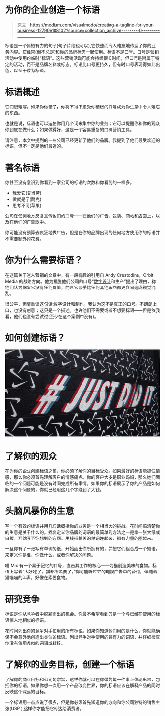# 为你的企业创造一个标语

> 原文：<https://medium.com/visualmodo/creating-a-tagline-for-your-business-12790e188102?source=collection_archive---------0----------------------->

标语是一个简短有力的句子(句子片段也可以),它快速而令人难忘地传达了你的业务内容。它经常(但不总是)和你的品牌标志一起使用。标语不是口号。口号是营销活动中使用的临时“标语”。这些营销活动可能会持续很长时间，但口号是附属于特定的活动，而不是品牌名称或标志。标语比口号更持久，但有时口号表现得如此出色，以至于成为标语。

# 标语概述

它们很难写。如果你做错了，你将不得不忍受你糟糕的口号成为你生意中令人难忘的东西。

也就是说，标语也可以迫使你用几个词来集中你的业务；它可以提醒你和你的观众你到底在做什么；如果做得好，这是一个容易重复的口碑营销工具。

请注意，本文中提到的一些公司已经更新了他们的品牌。我提到了他们最受欢迎的标语，但不一定是他们最近的。

# 著名标语

你甚至没有意识到你看到一家公司的标语的次数和你看到的一样多。

*   我爱它(麦当劳)
*   做就是了(耐克)
*   思考不同(苹果)

公司在任何地方反复宣传他们的口号——在他们的广告、包装、网站和店面上，以及在他们的广告歌中。

你可能没有预算去疯狂地做广告，但是在你的品牌出现的任何地方使用你的标语并不需要额外的花费。

# 你为什么需要标语？

在这篇关于迷人营销的文章中，有一段有趣的引用自 Andy Crestodina，Orbit Media 的战略方向。他为摆脱他们公司的口号“[数字设计](https://visualmodo.com/wordpress-themes/)和生产”提出了理由，称他们认为保留它没有任何价值，而且它似乎比任何其他东西都更容易造成视觉混乱。

很公平，但请重读这句话:数字设计和制作。我认为这不是真正的口号。不朗朗上口，也没有创意；这只是一个描述。也许他们不需要或者不想要标语——但是依我看，他们也没有尝试过(至少在这个案例中没有)。

# 如何创建标语？

![](img/18922df9be01114d202e7a2db773cd64.png)

# 了解你的观众

在为你的企业创建标语之前，你必须了解你的目标受众。如果最好的标语能抓住情感，那么你必须首先理解客户的情感痛点。你的客户大多是职业妈妈，那么她们面临的一个问题可能是没有时间完成所有事情。如果你的标语展示了你的产品是如何解决这个问题的，你就已经用这几个字赚到了大钱。

# 头脑风暴你的生意

写一个有效的标语并用几句话概括你的业务是一个相当大的挑战。花时间搞清楚你的生意是关于什么的。找出定义你品牌的词语的最简单的方法之一是拿一张大纸或白板，开始写下你想到的东西。用线把相关的单词连起来，把有力量的圈起来。

一旦你有了一张写有单词的纸，开始画出你所拥有的，并把它们组合成一个短语，来定义你是谁，你做什么，或者你解决的问题。

喵 Mix 有一个易于记忆的口号，直击其工作的核心——为猫创造美味的食物。标语上写着“太好吃了，猫都指名要了。”你可能听过它的电视广告中的台词，伴随着猫喵喵的叫声，好像在索要食物。

# 研究竞争

标语是你从竞争者中脱颖而出的机会。你最不希望看到的是一个与已经在使用的标语惊人地相似的标语。

花时间列出你的竞争对手使用的所有标语。如果你知道他们用的是什么，你就能确保不会意外地创造出类似的标语。列出竞争对手使用的最有力的词语，并仔细检查你没有使用类似的词语或措辞。

# 了解你的业务目标，创建一个标语

了解你的商业目标和公司的宗旨，这样你就可以在你做的每一件事上体现出来，包括你的标语。如果你想一次用一个产品改变世界，你的标语应该在解释产品的同时反映这个深远的目标。

一个标语用一点点说了很多，但是你必须首先知道你的方向和你公司独特的销售主张(USP ),这样你才能把它传达给消费者。
